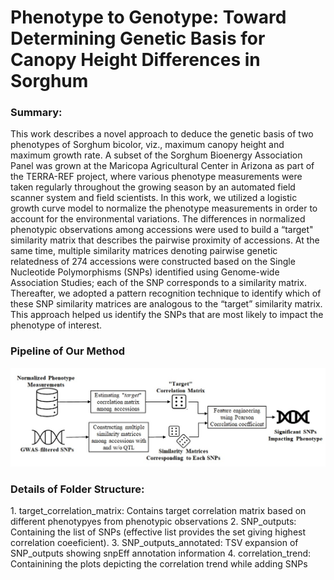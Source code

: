 <h1>Phenotype to Genotype: Toward Determining Genetic Basis for Canopy Height Differences in Sorghum </h1>

<h3>Summary:</h3>
This work describes a novel approach to deduce the genetic basis of two phenotypes of Sorghum bicolor, viz., maximum canopy height and maximum growth rate. A subset of the Sorghum Bioenergy Association Panel was grown at the Maricopa Agricultural Center in Arizona as part of the TERRA-REF project, where various phenotype measurements were taken regularly throughout the growing season by an automated field scanner system and field scientists. In this work, we utilized a logistic growth curve model to normalize the phenotype measurements in order to account for the environmental variations. The differences in normalized phenotypic observations among accessions were used to build a “target" similarity matrix that describes the pairwise proximity of accessions. At the same time, multiple similarity matrices denoting pairwise genetic relatedness of 274 accessions were constructed based on the Single Nucleotide Polymorphisms (SNPs) identified using Genome-wide Association Studies; each of the SNP corresponds to a similarity matrix. Thereafter, we adopted a pattern recognition technique to identify which of these SNP similarity matrices are analogous to the “target” similarity matrix. This approach helped us identify the SNPs that are most likely to impact the phenotype of interest.

### Pipeline of Our Method
![Image not available.](figures/Figure1.jpg)

<h3>Details of Folder Structure:</h3>
  1. target_correlation_matrix: Contains target correlation matrix based on different phenotypyes from phenotypic observations 
  2. SNP_outputs: Containing the list of SNPs (effective list provides the set giving highest correlation coeeficient).
  3. SNP_outputs_annotated: TSV expansion of SNP_outputs showing snpEff annotation information
  4. correlation_trend: Containining the plots depicting the correlation trend while adding SNPs 
